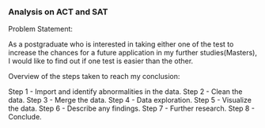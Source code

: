 ### Analysis on ACT and SAT

Problem Statement:

As a postgraduate who is interested in taking either one of the test to increase the chances for a future application in my further studies(Masters), I would like to find out if one test is easier than the other.

Overview of the steps taken to reach my conclusion:

Step 1 - Import and identify abnormalities in the data.
Step 2 - Clean the data.
Step 3 - Merge the data.
Step 4 - Data exploration.
Step 5 - Visualize the data.
Step 6 - Describe any findings.
Step 7 - Further research.
Step 8 - Conclude.